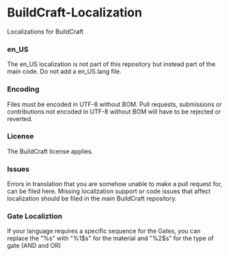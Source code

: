 BuildCraft-Localization
=======================

Localizations for BuildCraft

### en_US

The en_US localization is not part of this repository but instead part of the main code. Do not add a en_US.lang file.

### Encoding

Files must be encoded in UTF-8 without BOM. Pull requests, submissions or contributions not encoded in UTF-8 without BOM will have to be rejected or reverted.

### License

The BuildCraft license applies.

### Issues

Errors in translation that you are somehow unable to make a pull request for, can be filed here. Missing localization support or code issues that affect localization should be filed in the main BuildCraft repository.

### Gate Localiztion

If your language requires a specific sequence for the Gates, you can replace the "%s" with "%1$s" for the material and "%2$s" for the type of gate (AND and OR)
